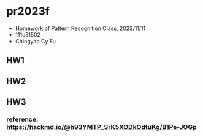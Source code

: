 # pr2023f
- Homework of Pattern Recognition Class, 2023/11/11
- 111c51502
- Chingyao Cy Fu

## HW1 [](https://github.com/fu402138670/pr2023f/tree/main/hw01)
## HW2 [](https://github.com/fu402138670/pr2023f/tree/main/hw02)
## HW3 [](https://github.com/fu402138670/pr2023f/tree/main/hw03)


### reference: https://hackmd.io/@h93YMTP_SrK5XODkOdtuKg/B1Pe-JOGp
